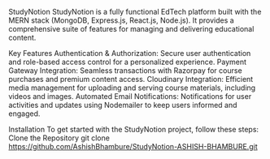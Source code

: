 StudyNotion
StudyNotion is a fully functional EdTech platform built with the MERN stack (MongoDB, Express.js, React.js, Node.js). It provides a comprehensive suite of features for managing and delivering educational content.

Key Features
Authentication & Authorization: Secure user authentication and role-based access control for a personalized experience.
Payment Gateway Integration: Seamless transactions with Razorpay for course purchases and premium content access.
Cloudinary Integration: Efficient media management for uploading and serving course materials, including videos and images.
Automated Email Notifications: Notifications for user activities and updates using Nodemailer to keep users informed and engaged.

Installation
To get started with the StudyNotion project, follow these steps:
Clone the Repository
git clone https://github.com/AshishBhambure/StudyNotion-ASHISH-BHAMBURE.git
